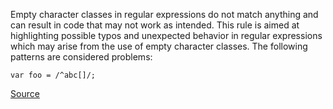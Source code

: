 Empty character classes in regular expressions do not match anything and can result in code that may not work as intended.
This rule is aimed at highlighting possible typos and unexpected behavior in regular expressions which may arise from the use of empty character classes.
The following patterns are considered problems:

```
var foo = /^abc[]/;

```

[Source](http://eslint.org/docs/rules/no-empty-character-class)
